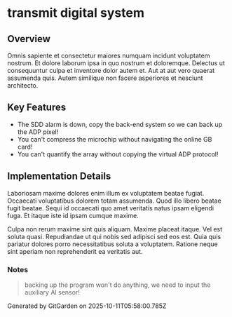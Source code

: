 # transmit digital system

## Overview
Omnis sapiente et consectetur maiores numquam incidunt voluptatem nostrum. Et dolore laborum ipsa in quo nostrum et doloremque. Delectus ut consequuntur culpa et inventore dolor autem et. Aut at aut vero quaerat assumenda quis. Autem similique non facere asperiores et nesciunt architecto.

## Key Features
- The SDD alarm is down, copy the back-end system so we can back up the ADP pixel!
- You can't compress the microchip without navigating the online GB card!
- You can't quantify the array without copying the virtual ADP protocol!

## Implementation Details
Laboriosam maxime dolores enim illum ex voluptatem beatae fugiat. Occaecati voluptatibus dolorem totam assumenda. Quod illo libero beatae fugit beatae. Sequi id occaecati quo amet veritatis natus ipsam eligendi fuga. Et itaque iste id ipsam cumque maxime.
 Culpa non rerum maxime sint quis aliquam. Maxime placeat itaque. Vel est soluta quasi. Repudiandae ut qui nobis sed adipisci sed eos est. Quia quis pariatur dolores porro necessitatibus soluta a voluptatem. Ratione neque sint aperiam non reprehenderit ea veritatis aut.

### Notes
> backing up the program won't do anything, we need to input the auxiliary AI sensor!

Generated by GitGarden on 2025-10-11T05:58:00.785Z